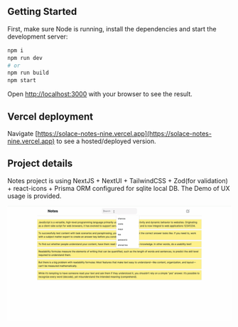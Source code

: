 ## Getting Started

First, make sure Node is running, install the dependencies and start the development server:

```bash
npm i
npm run dev
# or
npm run build
npm start
```

Open [http://localhost:3000](http://localhost:3000) with your browser to see the result.

## Vercel deployment

Navigate [https://solace-notes-nine.vercel.app](https://solace-notes-nine.vercel.app) to see a hosted/deployed version.

## Project details

Notes project is using NextJS + NextUI + TailwindCSS + Zod(for validation) + react-icons + Prisma ORM configured for sqlite local DB. The Demo of UX usage is provided.

![Demo](solace-notes.gif)
